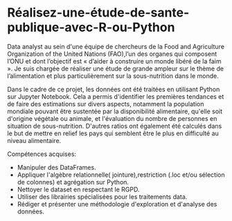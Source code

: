 # Réalisez-une-étude-de-sante-publique-avec-R-ou-Python
Data analyst au sein d'une équipe de chercheurs de la Food and Agriculture Organization of the United Nations (FAO),l’un des organes qui composent l’ONU et dont l’objectif est « d’aider à construire un monde libéré de la faim ». Je suis chargée de réaliser une étude de grande ampleur sur le thème de l’alimentation et plus particulièrement sur la sous-nutrition dans le monde.

Dans le cadre de ce projet, les données ont été traitées en utilisant Python sur Jupyter Notebook. Cela a permis d'identifier les premières tendances et de faire des estimations sur divers aspects, notamment la population mondiale pouvant être sustentée par la disponibilité alimentaire, qu'elle soit d'origine végétale ou animale, et l'évaluation du nombre de personnes en situation de sous-nutrition. D'autres ratios ont également été calculés dans le but de mettre en relief les pays qui semblent être le plus en difficulté au niveau alimentaire. 

Compétences acquises:

* Manipuler des DataFrames.
* Appliquer l'algèbre relationnelle( jointure),restriction (.loc et/ou sélection de colonnes) et agrégation sur Python.
* Nettoyer le dataset en respectant le RGPD.
* Utiliser des librairies spécialisées pour les traitements data.
* Rédiger et présenter une méthodologie d'exploration et d'analyse des données.
